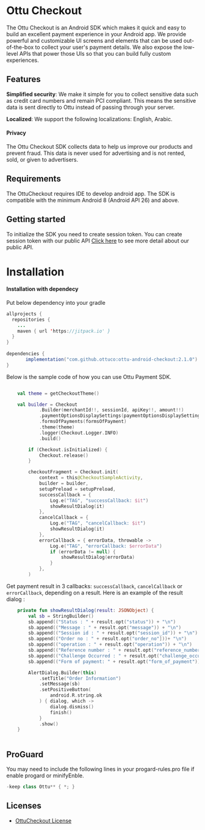 
# Ottu Checkout

The Ottu Checkout is an Android SDK which makes it quick and easy to build an excellent payment experience in your Android app. We provide powerful and customizable UI screens and elements that can be used out-of-the-box to collect your user's payment details. We also expose the low-level APIs that power those UIs so that you can build fully custom experiences.

## Features

**Simplified security**: We make it simple for you to collect sensitive data such as credit card numbers and remain PCI compliant. This means the sensitive data is sent directly to Ottu instead of passing through your server.

**Localized**: We support the following localizations: English, Arabic.

#### Privacy

The Ottu Checkout SDK collects data to help us improve our products and prevent fraud. This data is never used for advertising and is not rented, sold, or given to advertisers.

## Requirements

The OttuCheckout requires IDE to develop android app. The SDK is compatible with the minimum Android 8 (Android API 26) and above.

## Getting started

To initialize the SDK you need to create session token. 
You can create session token with our public API [Click here](https://app.apiary.io/iossdk2/editor) to see more detail about our public API.
    
Installation
==========================

#### Installation with dependecy

Put below dependency into your gradle

```java
allprojects {
  repositories {
    ...
    maven { url 'https://jitpack.io' }
  }
}
    
dependencies {
       implementation("com.github.ottuco:ottu-android-checkout:2.1.0")
}
```

Below is the sample code of how you can use Ottu Payment SDK.

```kotlin

    val theme = getCheckoutTheme()

    val builder = Checkout
            .Builder(merchantId!!, sessionId, apiKey!!, amount!!)
            .paymentOptionsDisplaySettings(paymentOptionsDisplaySettings)
            .formsOfPayments(formsOfPayment)
            .theme(theme)
            .logger(Checkout.Logger.INFO)
            .build()

        if (Checkout.isInitialized) {
            Checkout.release()
        }

        checkoutFragment = Checkout.init(
            context = this@CheckoutSampleActivity,
            builder = builder,
            setupPreload = setupPreload,
            successCallback = {
                Log.e("TAG", "successCallback: $it")
                showResultDialog(it)
            },
            cancelCallback = {
                Log.e("TAG", "cancelCallback: $it")
                showResultDialog(it)
            },
            errorCallback = { errorData, throwable ->
                Log.e("TAG", "errorCallback: $errorData")
                if (errorData != null) {
                    showResultDialog(errorData)
                }
            },
        )

```

Get payment result in 3 callbacks: `successCallback`, `cancelCallback` or `errorCallback`, depending on a result.
Here is an example of the result dialog :

```kotlin
    private fun showResultDialog(result: JSONObject) {
        val sb = StringBuilder()
        sb.append(("Status : " + result.opt("status")) + "\n")
        sb.append(("Message : " + result.opt("message")) + "\n")
        sb.append(("Session id : " + result.opt("session_id")) + "\n")
        sb.append(("Order no : " + result.opt("order_no"]))+ "\n")
        sb.append(("operation : " + result.opt("operation")) + "\n")
        sb.append(("Reference number : " + result.opt("reference_number")) + "\n")
        sb.append(("Challenge Occurred : " + result.opt("challenge_occurred")) + "\n")
        sb.append(("Form of payment: " + result.opt("form_of_payment")) + "\n")

        AlertDialog.Builder(this)
            .setTitle("Order Information")
            .setMessage(sb)
            .setPositiveButton(
                android.R.string.ok
            ) { dialog, which ->
                dialog.dismiss()
                finish()
            }
            .show()
    }
    
```

## ProGuard

 You may need to include the following lines in your progard-rules.pro file if enable progard or minifyEnble.
```java
-keep class Ottu** { *; }
```

## Licenses

- [OttuCheckout License](LICENSE)
